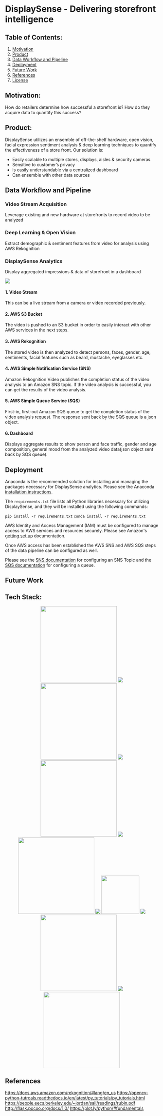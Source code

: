 # DisplaySense - Delivering storefront intelligence

## Table of Contents:
1. [Motivation](#motivation)
2. [Product](#product)
3. [Data Workflow and Pipeline](#data-workflow-and-pipeline)
4. [Deployment](#deployment)
5. [Future Work](#future-work)
6. [References](#references)
7. [License](https://github.com/drunkONdata/storefront_analytics/blob/master/LICENSE)

## Motivation:
How do retailers determine how successful a storefront is? How do they acquire data to quantify this success? 

## Product:
DisplaySense utilizes an ensemble of off-the-shelf hardware, open vision, facial expression sentiment analysis & deep learning techniques to quantify the effectiveness of a store front. Our solution is:
* Easily scalable to multiple stores, displays, aisles & security cameras
* Sensitive to customer’s privacy
* Is easily understandable via a centralized dashboard
* Can ensemble with other data sources

## Data Workflow and Pipeline

### Video Stream Acquisition
Leverage existing and new hardware at storefronts to record video to be analyzed

### Deep Learning & Open Vision
Extract demographic & sentiment features from video for analysis using AWS Rekognition

### DisplaySense Analytics
Display aggregated impressions & data of storefront in a dashboard

![](https://i.imgur.com/d7tk2dS.png)

#### 1. Video Stream
This can be a live stream from a camera or video recorded previously.

#### 2. AWS S3 Bucket
The video is pushed to an S3 bucket in order to easily interact with other AWS services in the next steps.

#### 3. AWS Rekognition
The stored video is then analyzed to detect persons, faces, gender, age, sentiments, facial features such as beard, mustache, eyeglasses etc.

#### 4. AWS Simple Notification Service (SNS)
Amazon Rekognition Video publishes the completion status of the video analysis to an Amazon SNS topic. If the video analysis is successful, you can get the results of the video analysis.

#### 5. AWS Simple Queue Service (SQS)
First-in, first-out Amazon SQS queue to get the completion status of the video analysis request. The response sent back by the SQS queue is a json object.

#### 6. Dashboard
Displays aggregate results to show person and face traffic, gender and age composition, general mood from the analyzed video data(json object sent back by SQS queue).

## Deployment

Anaconda is the recommended solution for installing and managing the packages necessary for DisplaySense analytics. Please see the Anaconda [installation instructions](http://docs.anaconda.com/anaconda/install/).  

The `requirements.txt` file lists all Python libraries necessary for utilizing DisplaySense, and they will be installed using the following commands:

`pip install -r requirements.txt`
`conda install -r requirements.txt`

AWS Identity and Access Management (IAM) must be configured to manage access to AWS services and resources securely. Please see Amazon's [getting set up](https://docs.aws.amazon.com/IAM/latest/UserGuide/getting-set-up.html) documentation. 

Once AWS access has been established the AWS SNS and AWS SQS steps of the data pipeline can be configured as well.

Please see the [SNS documentation](https://aws.amazon.com/sns/getting-started/) for configuring an SNS Topic and the [SQS documentation](https://aws.amazon.com/sqs/getting-started/) for configuring a queue. 

## Future Work


## Tech Stack:
<p align="center">
<img src="https://www.python.org/static/community_logos/python-logo-master-v3-TM.png" width="250">
<img src="https://drive.google.com/file/d/1MqSwIWmYbvMAy1ZA3j0Q4Io6By0BTeG6/view?usp=sharing">
<img src="https://upload.wikimedia.org/wikipedia/commons/1/1a/NumPy_logo.svg" width="250">
<img src="https://drive.google.com/file/d/1MqSwIWmYbvMAy1ZA3j0Q4Io6By0BTeG6/view?usp=sharing">
<img src="https://pandas.pydata.org/_static/pandas_logo.png" width="250">
<img src="https://drive.google.com/file/d/1MqSwIWmYbvMAy1ZA3j0Q4Io6By0BTeG6/view?usp=sharing">
<img src="https://cdn-images-1.medium.com/max/1600/1*AD9ZSLXKAhZ-_WomszsmPg.png" width="250">
<img src="https://drive.google.com/file/d/1MqSwIWmYbvMAy1ZA3j0Q4Io6By0BTeG6/view?usp=sharing">
<img src="https://upload.wikimedia.org/wikipedia/commons/3/32/OpenCV_Logo_with_text_svg_version.svg" width="125">
<img src="https://drive.google.com/file/d/1MqSwIWmYbvMAy1ZA3j0Q4Io6By0BTeG6/view?usp=sharing">
<img src="http://flask.pocoo.org/static/logo/flask.png" width="250">
<img src="https://drive.google.com/file/d/1MqSwIWmYbvMAy1ZA3j0Q4Io6By0BTeG6/view?usp=sharing">
<img src="https://blog.f1000.com/wp-content/uploads/2017/07/logo.png" width="250"> 
</p>


## References
https://docs.aws.amazon.com/rekognition/#lang/en_us
https://opencv-python-tutroals.readthedocs.io/en/latest/py_tutorials/py_tutorials.html
https://people.eecs.berkeley.edu/~jordan/sail/readings/rubin.pdf
http://flask.pocoo.org/docs/1.0/
https://plot.ly/python/#fundamentals



